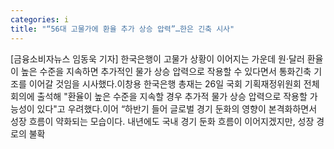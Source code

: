 ```yaml
---
categories: i
title: "“56대 고물가에 환율 추가 상승 압력”…한은 긴축 시사"
---
```

[금융소비자뉴스 임동욱 기자] 한국은행이 고물가 상황이 이어지는 가운데 원&middot;달러 환율이 높은 수준을 지속하면 추가적인 물가 상승 압력으로 작용할 수 있다면서 통화긴축 기조를 이어갈 것임을 시사했다.이창용 한국은행 총재는 26일 국회 기획재정위원회 전체회의에 출석해 "환율이 높은 수준을 지속할 경우 추가적 물가 상승 압력으로 작용할 가능성이 있다"고 우려했다.이어 &ldquo;하반기 들어 글로벌 경기 둔화의 영향이 본격화하면서 성장 흐름이 약화되는 모습이다. 내년에도 국내 경기 둔화 흐름이 이어지겠지만, 성장 경로의 불확